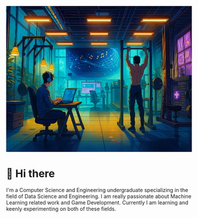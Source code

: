 <div align="center">
  <img src="images/Futuristic Gym and Music Fusion.png" alt="Header Image" width="1584" height="396" />
</div>

# 👋 Hi there
I'm a Computer Science and Engineering undergraduate specializing in the field of Data Science and Engineering. I am really passionate about Machine Learning related work and Game Development. Currently I am learning and keenly experimenting on both of these fields.